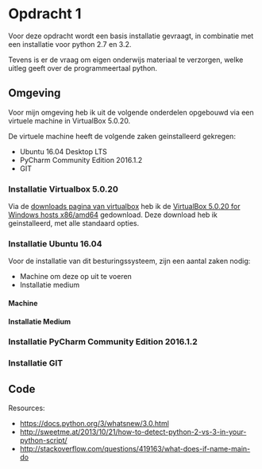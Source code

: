 # Opdracht 1

Voor deze opdracht wordt een basis installatie gevraagt, in combinatie met een installatie voor python 2.7 en 3.2.

Tevens is er de vraag om eigen onderwijs materiaal te verzorgen, welke uitleg geeft over de programmeertaal python.

## Omgeving

Voor mijn omgeving heb ik uit de volgende onderdelen opgebouwd via een virtuele machine in VirtualBox 5.0.20.

De virtuele machine heeft de volgende zaken geinstalleerd gekregen:

- Ubuntu 16.04 Desktop LTS
- PyCharm Community Edition 2016.1.2
- GIT


### Installatie Virtualbox 5.0.20

Via de [downloads pagina van virtualbox](https://www.virtualbox.org/wiki/Downloads) heb ik de [VirtualBox 5.0.20 for Windows hosts x86/amd64](http://download.virtualbox.org/virtualbox/5.0.20/VirtualBox-5.0.20-106931-Win.exe) gedownload.
Deze download heb ik geinstalleerd, met alle standaard opties.

### Installatie Ubuntu 16.04

Voor de installatie van dit besturingssysteem, zijn een aantal zaken nodig:

- Machine om deze op uit te voeren
- Installatie medium

#### Machine

#### Installatie Medium

### Installatie PyCharm Community Edition 2016.1.2

### Installatie GIT

## Code

Resources:
- https://docs.python.org/3/whatsnew/3.0.html
- http://sweetme.at/2013/10/21/how-to-detect-python-2-vs-3-in-your-python-script/
- http://stackoverflow.com/questions/419163/what-does-if-name-main-do


